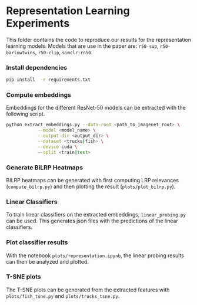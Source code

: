 # Representation Learning Experiments

This folder contains the code to reproduce our results for the representation learning models.
Models that are use in the paper are: `r50-sup`, `r50-barlowtwins`, `r50-clip`, `simclr-rn50`.

### Install dependencies

```bash
pip install  -r requirements.txt
```

### Compute embeddings

Embeddings for the different ResNet-50 models can be extracted with the following script.

```bash
python extract_embeddings.py --data-root <path_to_imagenet_root> \
            --model <model_name> \
            --output-dir <output_dir> \
            --dataset <trucks|fish> \
            --device cuda \
            --split <train|test>

```

### Generate BiLRP Heatmaps

BILRP heatmaps can be generated with first computing LRP relevances (`compute_bilrp.py`) and
then plotting the result (`plots/plot_bilrp.py`).

### Linear Classifiers

To train linear classifiers on the extracted embeddings, `linear_probing.py` can be used. This generates
json files with the predictions of the linear classifiers.

### Plot classifier results

With the notebook `plots/representation.ipynb`, the linear probing results can then be analyzed and plotted.

### T-SNE plots
The T-SNE plots can be generated from the extracted features with `plots/fish_tsne.py` and `plots/trucks_tsne.py`.

